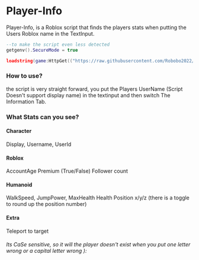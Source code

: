 # Player-Info

Player-Info, is a Roblox script that finds the players stats when putting the Users Roblox name in the TextInput.

```lua
--to make the script even less detected
getgenv().SecureMode = true
```
```lua
loadstring(game:HttpGet(("https://raw.githubusercontent.com/Robobo2022/Player-Info/main/Main.lua"), true))()
```

### How to use?
the script is very straight forward, you put the Players UserName (Script Doesn't support display name) in the textinput and then switch The Information Tab.

### What Stats can you see?
#### Character
Display,
Username,
UserId
#### Roblox
AccountAge
Premium (True/False)
Follower count
#### Humanoid
WalkSpeed,
JumpPower,
MaxHealth
Health
Position x/y/z (there is a toggle to round up the position number)
#### Extra
Teleport to target
###### Its CaSe sensitive, so it will the player doesn't exist when you put one letter wrong or a capital letter wrong ):